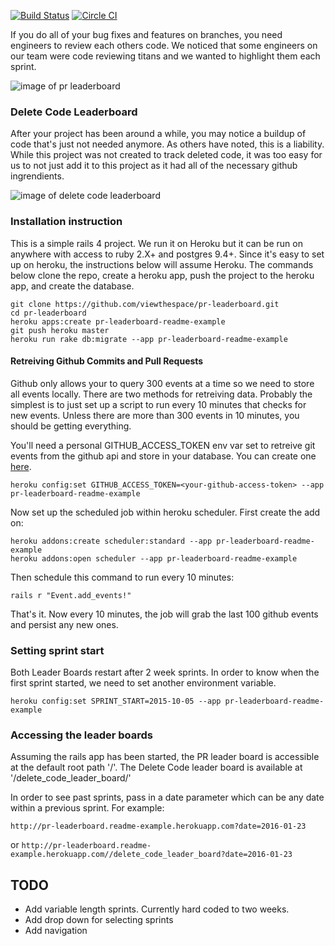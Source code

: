 [![Build Status](https://travis-ci.org/viewthespace/pr-leaderboard.svg)](https://travis-ci.org/viewthespace/pr-leaderboard)
[![Circle CI](https://circleci.com/gh/viewthespace/pr-leaderboard.svg?style=svg)](https://circleci.com/gh/viewthespace/pr-leaderboard)

If you do all of your bug fixes and features on branches, you need engineers to review each others code.  We noticed that some engineers on our team were code reviewing titans and we wanted to highlight them each sprint.

![image of pr leaderboard](https://vts-monosnap.s3.amazonaws.com/PR_Leader_Board_2016-01-29_15-57-37__6nseo.png)

### Delete Code Leaderboard

After your project has been around a while, you may notice a buildup of code that's just not needed anymore.  As others have noted, this is a liability.  While this project was not created to track deleted code, it was too easy for us to not just add it to this project as it had all of the necessary github ingrendients.

![image of delete code leaderboard](https://vts-monosnap.s3.amazonaws.com/Delete_Code_Leader_Board_2016-01-29_17-32-28__8bqsb.png)

### Installation instruction

This is a simple rails 4 project.  We run it on Heroku but it can be run on anywhere with access to ruby 2.X+ and postgres 9.4+.  Since it's easy to set up on heroku, the instructions below will assume Heroku.  The commands below clone the repo, create a heroku app, push the project to the heroku app, and create the database.

```
git clone https://github.com/viewthespace/pr-leaderboard.git 
cd pr-leaderboard
heroku apps:create pr-leaderboard-readme-example
git push heroku master
heroku run rake db:migrate --app pr-leaderboard-readme-example
```

#### Retreiving Github Commits and Pull Requests

Github only allows your to query 300 events at a time so we need to store all events locally.  There are two methods for retreiving data.  Probably the simplest is to just set up a script to run every 10 minutes that checks for new events.  Unless there are more than 300 events in 10 minutes, you should be getting everything.

You'll need a personal GITHUB_ACCESS_TOKEN env var set to retreive git events from the github api and store in your database.  You can create one [here](https://github.com/settings/tokens).

```
heroku config:set GITHUB_ACCESS_TOKEN=<your-github-access-token> --app pr-leaderboard-readme-example
```
Now set up the scheduled job within heroku scheduler.  First create the add on:

```
heroku addons:create scheduler:standard --app pr-leaderboard-readme-example
heroku addons:open scheduler --app pr-leaderboard-readme-example
```

Then schedule this command to run every 10 minutes:

```
rails r "Event.add_events!"
```

That's it.  Now every 10 minutes, the job will grab the last 100 github events and persist any new ones.

### Setting sprint start

Both Leader Boards restart after 2 week sprints.  In order to know when the first sprint started, we need to set another environment variable.  

```
heroku config:set SPRINT_START=2015-10-05 --app pr-leaderboard-readme-example
```

### Accessing the leader boards

Assuming the rails app has been started, the PR leader board is accessible at the default root path '/'.  The Delete Code leader board is available at '/delete_code_leader_board/'

In order to see past sprints, pass in a date parameter which can be any date within a previous sprint.  For example:

    http://pr-leaderboard.readme-example.herokuapp.com?date=2016-01-23

or
    ```
    http://pr-leaderboard.readme-example.herokuapp.com//delete_code_leader_board?date=2016-01-23
    ```
    
## TODO
* Add variable length sprints.  Currently hard coded to two weeks.
* Add drop down for selecting sprints
* Add navigation




